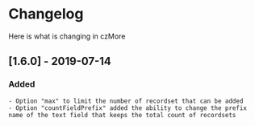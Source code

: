 # Changelog

Here is what is changing in czMore

## [1.6.0] - 2019-07-14
### Added
    - Option "max" to limit the number of recordset that can be added
    - Option "countFieldPrefix" added the ability to change the prefix name of the text field that keeps the total count of recordsets 
    